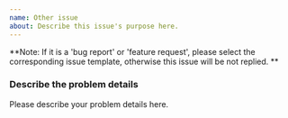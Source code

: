 ```yaml
---
name: Other issue
about: Describe this issue's purpose here.
---
```


**Note: If it is a 'bug report' or 'feature request', please select the corresponding issue template, otherwise this issue will be not replied. **

### Describe the problem details
Please describe your problem details here.

